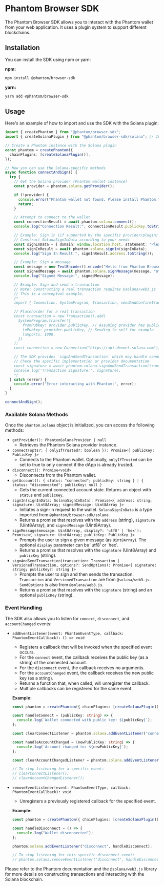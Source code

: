 # Phantom Browser SDK

The Phantom Browser SDK allows you to interact with the Phantom wallet from your web application. It uses a plugin system to support different blockchains.

## Installation

You can install the SDK using npm or yarn:

**npm:**

```bash
npm install @phantom/browser-sdk
```

**yarn:**

```bash
yarn add @phantom/browser-sdk
```

## Usage

Here's an example of how to import and use the SDK with the Solana plugin:

```typescript
import { createPhantom } from "@phantom/browser-sdk";
import { createSolanaPlugin } from "@phantom/browser-sdk/solana"; // Import the solana plugin

// Create a Phantom instance with the Solana plugin
const phantom = createPhantom({
  chainPlugins: [createSolanaPlugin()],
});

// Now you can use the Solana-specific methods
async function connectAndSign() {
  try {
    // Get the Solana provider (Phantom wallet instance)
    const provider = phantom.solana.getProvider();

    if (!provider) {
      console.error("Phantom wallet not found. Please install Phantom.");
      return;
    }

    // Attempt to connect to the wallet
    const connectionResult = await phantom.solana.connect();
    console.log("Connection Result:", connectionResult.publicKey.toString());

    // Example: Sign in (if supported by the specific provider/plugin)
    // Construct SolanaSignInData according to your needs
    const signInData = { domain: window.location.host, statement: "Please sign in to access this dApp." };
    const signInResult = await phantom.solana.signIn(signInData);
    console.log("Sign In Result:", signInResult.address.toString());

    // Example: Sign a message
    const message = new TextEncoder().encode("Hello from Phantom Browser SDK!");
    const signedMessage = await phantom.solana.signMessage(message, "utf8");
    console.log("Signed Message:", signedMessage);

    // Example: Sign and send a transaction
    // Note: Constructing a real transaction requires @solana/web3.js
    // This is a conceptual example.
    /*
    import { Connection, SystemProgram, Transaction, sendAndConfirmTransaction } from '@solana/web3.js';

    // Placeholder for a real transaction
    const transaction = new Transaction().add(
      SystemProgram.transfer({
        fromPubkey: provider.publicKey, // Assuming provider has publicKey
        toPubkey: provider.publicKey, // Sending to self for example
        lamports: 1000,
      })
    );
    const connection = new Connection("https://api.devnet.solana.com"); // or your desired cluster

    // The SDK provides `signAndSendTransaction` which may handle connection internally or require it
    // Check the specific implementation or provider documentation
    const signature = await phantom.solana.signAndSendTransaction(transaction); // Removed connection parameter
    console.log('Transaction Signature:', signature);
    */
  } catch (error) {
    console.error("Error interacting with Phantom:", error);
  }
}

connectAndSign();
```

### Available Solana Methods

Once the `phantom.solana` object is initialized, you can access the following methods:

- `getProvider(): PhantomSolanaProvider | null`
  - Retrieves the Phantom Solana provider instance.
- `connect(opts?: { onlyIfTrusted?: boolean }): Promise<{ publicKey: PublicKey }>`
  - Connects to the Phantom wallet. Optionally, `onlyIfTrusted` can be set to true to only connect if the dApp is already trusted.
- `disconnect(): Promise<void>`
  - Disconnects from the Phantom wallet.
- `getAccount(): { status: "connected"; publicKey: string } | { status: "disconnected"; publicKey: null }`
  - Gets the current connected account state. Returns an object with `status` and `publicKey`.
- `signIn(signInData: SolanaSignInData): Promise<{ address: string; signature: Uint8Array; signedMessage: Uint8Array }>`
  - Initiates a sign-in request to the wallet. `SolanaSignInData` is a type imported from `@phantom/browser-sdk/solana`.
  - Returns a promise that resolves with the `address` (string), `signature` (Uint8Array), and `signedMessage` (Uint8Array).
- `signMessage(message: Uint8Array, display?: 'utf8' | 'hex'): Promise<{ signature: Uint8Array; publicKey: PublicKey }>`
  - Prompts the user to sign a given message (as `Uint8Array`). The optional `display` parameter can be 'utf8' or 'hex'.
  - Returns a promise that resolves with the `signature` (Uint8Array) and `publicKey` (string).
- `signAndSendTransaction(transaction: Transaction | VersionedTransaction, options?: SendOptions): Promise<{ signature: string; publicKey?: string }>`
  - Prompts the user to sign and then sends the transaction. `Transaction` and `VersionedTransaction` are from `@solana/web3.js`. `SendOptions` is also from `@solana/web3.js`.
  - Returns a promise that resolves with the `signature` (string) and an optional `publicKey` (string).

### Event Handling

The SDK also allows you to listen for `connect`, `disconnect`, and `accountChanged` events:

- `addEventListener(event: PhantomEventType, callback: PhantomEventCallback): () => void`

  - Registers a callback that will be invoked when the specified event occurs.
  - For the `connect` event, the callback receives the public key (as a string) of the connected account.
  - For the `disconnect` event, the callback receives no arguments.
  - For the `accountChanged` event, the callback receives the new public key (as a string).
  - Returns a function that, when called, will unregister the callback.
  - Multiple callbacks can be registered for the same event.

  **Example:**

  ```typescript
  const phantom = createPhantom({ chainPlugins: [createSolanaPlugin()] });

  const handleConnect = (publicKey: string) => {
    console.log(`Wallet connected with public key: ${publicKey}`);
  };

  const clearConnectListener = phantom.solana.addEventListener("connect", handleConnect);

  const handleAccountChanged = (newPublicKey: string) => {
    console.log(`Account changed to: ${newPublicKey}`);
  };

  const clearAccountChangedListener = phantom.solana.addEventListener("accountChanged", handleAccountChanged);

  // To stop listening for a specific event:
  // clearConnectListener();
  // clearAccountChangedListener();
  ```

- `removeEventListener(event: PhantomEventType, callback: PhantomEventCallback): void`

  - Unregisters a previously registered callback for the specified event.

  **Example:**

  ```typescript
  const phantom = createPhantom({ chainPlugins: [createSolanaPlugin()] });

  const handleDisconnect = () => {
    console.log("Wallet disconnected");
  };

  phantom.solana.addEventListener("disconnect", handleDisconnect);

  // To stop listening for this specific disconnect event:
  // phantom.solana.removeEventListener("disconnect", handleDisconnect);
  ```

Please refer to the Phantom documentation and the `@solana/web3.js` library for more details on constructing transactions and interacting with the Solana blockchain.
